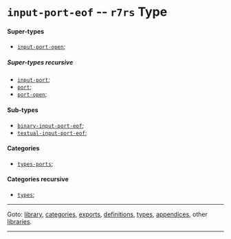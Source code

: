 

<a id='type__r7rs__input-port-eof'></a>

# `input-port-eof` -- `r7rs` Type


<a id='type__r7rs__input-port-eof__super-types'></a>

#### Super-types

 * [`input-port-open`](../../r7rs/types/input-port-open.md#type__r7rs__input-port-open);


<a id='type__r7rs__input-port-eof__super-types-recursive'></a>

##### Super-types recursive

 * [`input-port`](../../r7rs/types/input-port.md#type__r7rs__input-port);
 * [`port`](../../r7rs/types/port.md#type__r7rs__port);
 * [`port-open`](../../r7rs/types/port-open.md#type__r7rs__port-open);


<a id='type__r7rs__input-port-eof__sub-types'></a>

#### Sub-types

 * [`binary-input-port-eof`](../../r7rs/types/binary-input-port-eof.md#type__r7rs__binary-input-port-eof);
 * [`textual-input-port-eof`](../../r7rs/types/textual-input-port-eof.md#type__r7rs__textual-input-port-eof);


<a id='type__r7rs__input-port-eof__categories'></a>

#### Categories

 * [`types-ports`](../../r7rs/categories/types-ports.md#category__r7rs__types-ports);


<a id='type__r7rs__input-port-eof__categories-recursive'></a>

#### Categories recursive

 * [`types`](../../r7rs/categories/types.md#category__r7rs__types);

----

Goto: [library](../../r7rs/_index.md#library__r7rs), [categories](../../r7rs/categories/_index.md#toc__r7rs__categories), [exports](../../r7rs/exports/_index.md#toc__r7rs__exports), [definitions](../../r7rs/definitions/_index.md#toc__r7rs__definitions), [types](../../r7rs/types/_index.md#toc__r7rs__types), [appendices](../../r7rs/appendices/_index.md#toc__r7rs__appendices), other [libraries](../../_libraries.md#toc__libraries).

----

